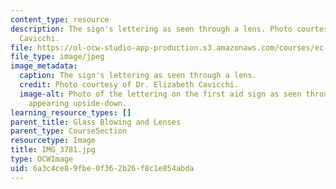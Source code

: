 ```yaml
---
content_type: resource
description: The sign's lettering as seen through a lens. Photo courtesy of Dr. Elizabeth
  Cavicchi.
file: https://ol-ocw-studio-app-production.s3.amazonaws.com/courses/ec-050-recreate-experiments-from-history-inform-the-future-from-the-past-galileo-january-iap-2010/6a3c4ce89fbe0f362b26f8c1e854abda_IMG_3781.jpg
file_type: image/jpeg
image_metadata:
  caption: The sign's lettering as seen through a lens.
  credit: Photo courtesy of Dr. Elizabeth Cavicchi.
  image-alt: Photo of the lettering on the first aid sign as seen through a lens,
    appearing upside-down.
learning_resource_types: []
parent_title: Glass Blowing and Lenses
parent_type: CourseSection
resourcetype: Image
title: IMG_3781.jpg
type: OCWImage
uid: 6a3c4ce8-9fbe-0f36-2b26-f8c1e854abda
---
```

